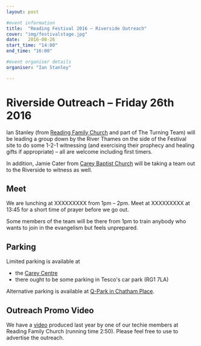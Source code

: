 ```yaml
---
layout: post

#event information
title:  "Reading Festival 2016 – Riverside Outreach"
cover: "img/festivalstage.jpg"
date:   2016-08-26
start_time: "14:00"
end_time: "16:00"

#event organiser details
organiser: "Ian Stanley"

---
```


# Riverside Outreach – Friday 26th 2016

Ian Stanley (from [Reading Family Church](http://www.readingfamilychurch.org.uk) and part of The Turning Team) will be leading a group down by the River Thames on the side of the Festival site to do some 1-2-1 witnessing (and exercising their prophecy and healing gifts if appropriate) – all are welcome including first timers.

In addition, Jamie Cater from [Carey Baptist Church](http://www.careybaptistchurch.org.uk) will be taking a team out to the Riverside to witness as well.


## Meet

We are lunching at XXXXXXXXX from 1pm – 2pm.  Meet at XXXXXXXXX at 13:45 for a short time of prayer before we go out.

Some members of the team  will be there from 1pm to train anybody who wants to join in the evangelism but feels unprepared.

## Parking

Limited parking is available at
- the [Carey Centre](http://www.careybaptistchurch.org.uk/about/contact/)
- there ought to be some parking in Tesco's car park (RG1 7LA)

Alternative parking is available at [Q-Park in Chatham Place](http://www.q-park.co.uk/parking/reading/q-park-chatham-place).

## Outreach Promo Video
We have a [video](http://shinny.co.uk/severn/videos/prereading2015v3.mov) produced last year by one of our techie members at Reading Family Church (running time 2:50). Please feel free to use to advertise the outreach.
